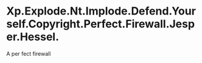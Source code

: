 # Xp.Explode.Nt.Implode.Defend.Yourself.Copyright.Perfect.Firewall.Jesper.Hessel.
A per fect firewall
